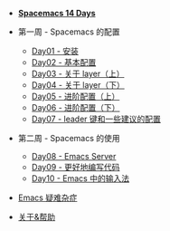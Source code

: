 - [**Spacemacs 14 Days**](/)

- 第一周 - Spacemacs 的配置
  - [Day01 - 安装](Week01/Day01/day01_spacemacs的安装)
  - [Day02 - 基本配置](Week01/Day02/day02_spacemacs的配置)
  - [Day03 - 关于 layer（上）](Week01/Day03/day03_spacemacs中的layer_上)
  - [Day04 - 关于 layer（下）](Week01/Day04/day04_spacemacs中的layer_下)
  - [Day05 - 进阶配置（上）](Week01/Day05/day05_spacemacs的进阶配置_上)
  - [Day06 - 进阶配置（下）](Week01/Day06/day06_spacemacs的进阶配置_下)
  - [Day07 - leader 键和一些建议的配置](Week01/Day07/day07_善用leader键和一些建议的配置)

- 第二周 - Spacemacs 的使用

  - [Day08 - Emacs Server](Week02/Day08/day08_emacs_server)
  - [Day09 - 更好地编写代码](Week02/Day09/day09_更好地编写代码)
  - [Day10 - Emacs 中的输入法](Week02/Day10/day10_emacs中的输入法)

- [Emacs 疑难杂症](emacs_wrong)

- [关于&帮助](about)
